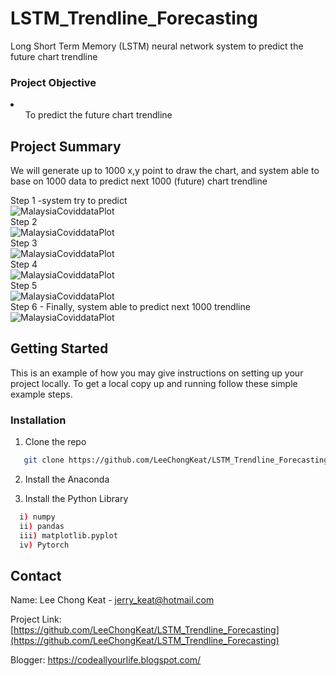 # LSTM_Trendline_Forecasting
Long Short Term Memory (LSTM) neural network system to predict the future chart trendline

<h3>Project Objective</h3>
<li>
	<ul>To predict the future chart trendline</ul>
</li>

## Project Summary
We will generate up to 1000 x,y point to draw the chart, and system able to base on 1000 data to predict next 1000 (future) chart trendline

Step 1 -system try to predict
<br/>
<img alt="MalaysiaCoviddataPlot" src="https://raw.githubusercontent.com/LeeChongKeat/LSTM_Trendline_Forecasting/main/Img/1.PNG" />
<br/>
Step 2
<br/>
<img alt="MalaysiaCoviddataPlot" src="https://raw.githubusercontent.com/LeeChongKeat/LSTM_Trendline_Forecasting/main/Img/2.PNG" />
<br/>
Step 3
<br/>
<img alt="MalaysiaCoviddataPlot" src="https://raw.githubusercontent.com/LeeChongKeat/LSTM_Trendline_Forecasting/main/Img/3.PNG" />
<br/>
Step 4
<br/>
<img alt="MalaysiaCoviddataPlot" src="https://raw.githubusercontent.com/LeeChongKeat/LSTM_Trendline_Forecasting/main/Img/4.PNG" />
<br/>
Step 5
<br/>
<img alt="MalaysiaCoviddataPlot" src="https://raw.githubusercontent.com/LeeChongKeat/LSTM_Trendline_Forecasting/main/Img/5.PNG" />
<br/>
Step 6 - Finally, system able to predict next 1000 trendline
<br/>
<img alt="MalaysiaCoviddataPlot" src="https://raw.githubusercontent.com/LeeChongKeat/LSTM_Trendline_Forecasting/main/Img/6.PNG" />


## Getting Started
This is an example of how you may give instructions on setting up your project locally. To get a local copy up and running follow these simple example steps.


### Installation
1. Clone the repo
```sh
   git clone https://github.com/LeeChongKeat/LSTM_Trendline_Forecasting
 ```
2. Install the Anaconda

3. Install the Python Library
 ```sh
   i) numpy
   ii) pandas
   iii) matplotlib.pyplot
   iv) Pytorch
   ```

## Contact
Name: Lee Chong Keat - jerry_keat@hotmail.com

Project Link: [https://github.com/LeeChongKeat/LSTM_Trendline_Forecasting](https://github.com/LeeChongKeat/LSTM_Trendline_Forecasting)

Blogger: https://codeallyourlife.blogspot.com/
